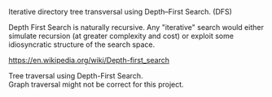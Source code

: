 Iterative directory tree transversal using Depth–First Search. (DFS)

Depth First Search is naturally recursive. Any "iterative" search would either simulate recursion (at greater complexity and cost) or exploit some idiosyncratic structure of the search space.

https://en.wikipedia.org/wiki/Depth-first_search

Tree traversal using Depth-First Search.   
Graph traversal might not be correct for this project.  
